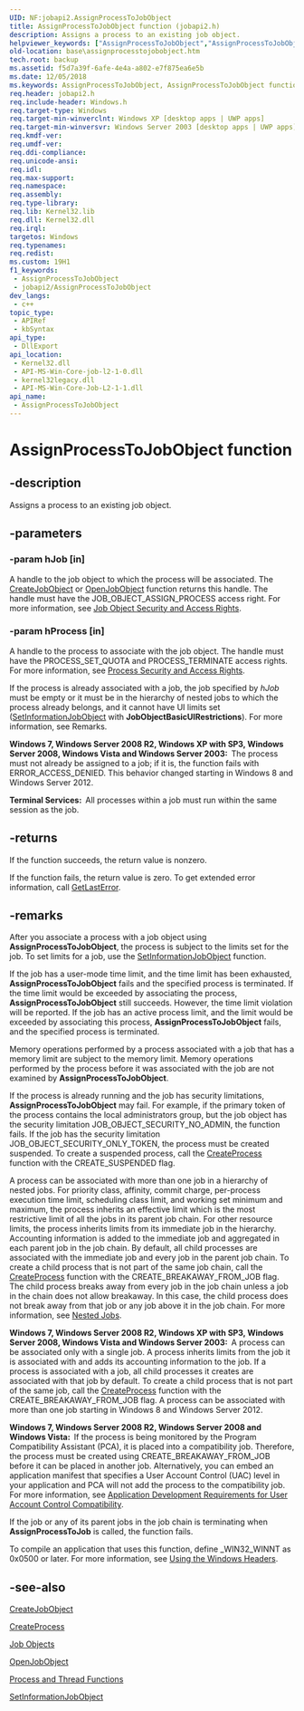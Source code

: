 ```yaml
---
UID: NF:jobapi2.AssignProcessToJobObject
title: AssignProcessToJobObject function (jobapi2.h)
description: Assigns a process to an existing job object.
helpviewer_keywords: ["AssignProcessToJobObject","AssignProcessToJobObject function","_win32_assignprocesstojobobject","base.assignprocesstojobobject","jobapi2/AssignProcessToJobObject"]
old-location: base\assignprocesstojobobject.htm
tech.root: backup
ms.assetid: f5d7a39f-6afe-4e4a-a802-e7f875ea6e5b
ms.date: 12/05/2018
ms.keywords: AssignProcessToJobObject, AssignProcessToJobObject function, _win32_assignprocesstojobobject, base.assignprocesstojobobject, jobapi2/AssignProcessToJobObject
req.header: jobapi2.h
req.include-header: Windows.h
req.target-type: Windows
req.target-min-winverclnt: Windows XP [desktop apps | UWP apps]
req.target-min-winversvr: Windows Server 2003 [desktop apps | UWP apps]
req.kmdf-ver: 
req.umdf-ver: 
req.ddi-compliance: 
req.unicode-ansi: 
req.idl: 
req.max-support: 
req.namespace: 
req.assembly: 
req.type-library: 
req.lib: Kernel32.lib
req.dll: Kernel32.dll
req.irql: 
targetos: Windows
req.typenames: 
req.redist: 
ms.custom: 19H1
f1_keywords:
 - AssignProcessToJobObject
 - jobapi2/AssignProcessToJobObject
dev_langs:
 - c++
topic_type:
 - APIRef
 - kbSyntax
api_type:
 - DllExport
api_location:
 - Kernel32.dll
 - API-MS-Win-Core-job-l2-1-0.dll
 - kernel32legacy.dll
 - API-MS-Win-Core-Job-L2-1-1.dll
api_name:
 - AssignProcessToJobObject
---
```


# AssignProcessToJobObject function


## -description

Assigns a process to an existing job object.

## -parameters

### -param hJob [in]

A handle to the job object to which the process will be associated. The 
<a href="/windows/desktop/api/winbase/nf-winbase-createjobobjecta">CreateJobObject</a> or 
<a href="/windows/desktop/api/winbase/nf-winbase-openjobobjecta">OpenJobObject</a> function returns this handle. The handle must have the JOB_OBJECT_ASSIGN_PROCESS access right. For more information, see 
<a href="/windows/desktop/ProcThread/job-object-security-and-access-rights">Job Object Security and Access Rights</a>.

### -param hProcess [in]

A handle to the process to associate with the job object. The handle must have the PROCESS_SET_QUOTA and PROCESS_TERMINATE access rights. For more information, see 
<a href="/windows/desktop/ProcThread/process-security-and-access-rights">Process Security and Access Rights</a>.

If the process is already associated with a job, the job specified by <i>hJob</i> must be empty or it must be in the hierarchy of nested jobs to which the process already belongs, and it cannot have UI limits set (<a href="/windows/desktop/api/jobapi2/nf-jobapi2-setinformationjobobject">SetInformationJobObject</a> with <b>JobObjectBasicUIRestrictions</b>). For more information, see Remarks. 

<b>Windows 7, Windows Server 2008 R2, Windows XP with SP3, Windows Server 2008, Windows Vista and Windows Server 2003:  </b>The process must not already be assigned to a job; if it is, the function fails with ERROR_ACCESS_DENIED. This behavior changed starting in Windows 8 and Windows Server 2012.

<b>Terminal Services:  </b>All processes within a job must run within the same session as the job.

## -returns

If the function succeeds, the return value is nonzero.

If the function fails, the return value is zero. To get extended error information, call 
<a href="/windows/desktop/api/errhandlingapi/nf-errhandlingapi-getlasterror">GetLastError</a>.

## -remarks

After you associate a process with a job object using 
<b>AssignProcessToJobObject</b>, the process is subject to the limits set for the job. To set limits for a job, use the 
<a href="/windows/desktop/api/jobapi2/nf-jobapi2-setinformationjobobject">SetInformationJobObject</a> function.

If the job has a user-mode time limit, and the time limit has been exhausted, 
<b>AssignProcessToJobObject</b> fails and the specified process is terminated. If the time limit would be exceeded by associating the process, 
<b>AssignProcessToJobObject</b> still succeeds. However, the time limit violation will be reported. If the job has an active process limit, and the limit would be exceeded by associating this process, 
<b>AssignProcessToJobObject</b> fails, and the specified process is terminated.

Memory operations performed by a process associated with a job that has a memory limit are subject to the memory limit. Memory operations performed by the process before it was associated with the job are not examined by 
<b>AssignProcessToJobObject</b>.

If the process is already running and the job has security limitations, 
<b>AssignProcessToJobObject</b> may fail. For example, if the primary token of the process contains the local administrators group, but the job object has the security limitation JOB_OBJECT_SECURITY_NO_ADMIN, the function fails. If the job has the security limitation JOB_OBJECT_SECURITY_ONLY_TOKEN, the process must be created suspended. To create a suspended process, call the 
<a href="/windows/desktop/api/processthreadsapi/nf-processthreadsapi-createprocessa">CreateProcess</a> function with the CREATE_SUSPENDED flag.

A process can be associated with more than one job in a hierarchy of nested jobs. For priority class, affinity, commit charge, per-process execution time limit, scheduling class limit, and working set minimum and maximum, the process inherits an effective limit which is the most restrictive limit of all the jobs in its parent job chain. For other resource limits, the process inherits limits from its immediate job in the hierarchy. Accounting information is added to the  immediate job and aggregated in each parent job in the job chain. By default, all child processes are associated with the immediate job and every job in the parent job chain. To create a child process that is not part of the same job chain, call the <a href="/windows/desktop/api/processthreadsapi/nf-processthreadsapi-createprocessa">CreateProcess</a> function with the CREATE_BREAKAWAY_FROM_JOB flag. The child process breaks away from every job in the job chain unless a job in the chain does not allow breakaway. In this case, the child process does not break away from that job or any job above it in the job chain. For more information, see <a href="/windows/desktop/ProcThread/nested-jobs">Nested Jobs</a>. 

<b>Windows 7, Windows Server 2008 R2, Windows XP with SP3, Windows Server 2008, Windows Vista and Windows Server 2003:  </b>A process can be associated only with a single job. A process inherits limits from the job it is associated with and adds its accounting information to the job. If a process is associated with a job, all child processes it creates are associated with that job by default. To create a child process that is not part of the same job, call the 
<a href="/windows/desktop/api/processthreadsapi/nf-processthreadsapi-createprocessa">CreateProcess</a> function with the CREATE_BREAKAWAY_FROM_JOB flag. A process can be associated with more than one job starting in Windows 8 and Windows Server 2012.

<b>Windows 7, Windows Server 2008 R2, Windows Server 2008 and Windows Vista:  </b>If the process is being monitored by the Program Compatibility Assistant (PCA), it is placed into a compatibility job. Therefore, the process must be created using CREATE_BREAKAWAY_FROM_JOB before it can be placed in another job. Alternatively, you can embed an application manifest that specifies a User Account Control (UAC) level in your application and PCA will not add the process to the compatibility job. For more information, see <a href="/previous-versions/dotnet/articles/bb530410(v=msdn.10)">Application Development Requirements for User Account Control Compatibility</a>.

If the job or any of its parent jobs in the job chain is terminating when <b>AssignProcessToJob</b> is called, the function fails.

To compile an application that uses this function, define _WIN32_WINNT as 0x0500 or later. For more information, see 
<a href="/windows/desktop/WinProg/using-the-windows-headers">Using the Windows Headers</a>.

## -see-also

<a href="/windows/desktop/api/winbase/nf-winbase-createjobobjecta">CreateJobObject</a>



<a href="/windows/desktop/api/processthreadsapi/nf-processthreadsapi-createprocessa">CreateProcess</a>



<a href="/windows/desktop/ProcThread/job-objects">Job Objects</a>



<a href="/windows/desktop/api/winbase/nf-winbase-openjobobjecta">OpenJobObject</a>



<a href="/windows/desktop/ProcThread/process-and-thread-functions">Process and Thread Functions</a>



<a href="/windows/desktop/api/jobapi2/nf-jobapi2-setinformationjobobject">SetInformationJobObject</a>